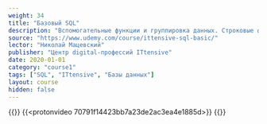 ```yaml
---
weight: 34
title: "Базовый SQL"
description: "Вспомогательные функции и группировка данных. Строковые функции"
source: "https://www.udemy.com/course/ittensive-sql-basic/"
lector: "Николай Мацевский"
publisher: "Центр digital-профессий ITtensive"
date: 2020-01-01
category: "course1"
tags: ["SQL", "ITtensive", "Базы данных"]
layout: course
hidden: false
---
```

{{<players>}}
    {{<protonvideo 70791f14423bb7a23de2ac3ea4e1885d>}}
{{</players>}}